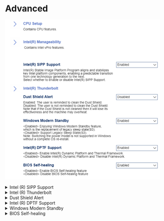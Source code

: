 # Advanced #

![](./img/thinkcenter_advanced.png)

<details><summary>Intel (R) SIPP Support</summary>

Intel (R) Stable Image Platform program aligns and stabilizes key Intel platform components, enabling a predictable transition from one technology generation to the next.

One of 2 possible options for SIPP:

1. **Enabled** - enables SIPP. Default.
2. Disabled - disables SIPP.

<!-- TODO: WMI
| WMI Setting name | Values | SVP Req'd | AMD/Intel |
|:---|:---|:---|:---|
| IntelSIPPSupport | setting_values | yes_no | amd_intel |
-->

</details>

<details><summary>Intel (R) Thunderbolt</summary>

Enable or Disable Intel (R) Thunderbolt.

One of number possible options for Intel (R) Thunderbolt:

1.  **Disabled** - disables Intel (R) Thunderbolt. Default.
2.  Enabled - enables Intel (R) Thunderbolt.

<!-- TODO: add WMI -->

</details>


<details><summary>Dust Shield Alert</summary>

The user is reminded to clean the Dust Shield.

One of 2 possible options for the Dust Shield reminder:

1.  **Enabled** - enables the Dust Shield alert. Default.
1.  Disabled - disables the Dust Shield alert.

<!-- TODO: add WMI
| WMI Setting name | Values | SVP Req'd | AMD/Intel |
|:---|:---|:---|:---|
| DustShieldAlert | setting_values | yes_no | amd_intel |
-->

?> If the Dust Shield is not cleaned, it will lose its effectiveness and the machine may overheat.

</details>


<details><summary>Intel (R) DPTF Support</summary>

Intel (R) Dynamic Platform and Thermal Framework (DPTF).

One of 2 possible options for DPTF:

1.  **Enabled** - enables DPTF. Default.
2.  Disabled - disables DPTF.

<!-- TODO: WMI -->

</details>

<details><summary>Windows Modern Standby</summary>

[Windows Modern Standby](https://docs.microsoft.com/en-us/windows-hardware/design/device-experiences/modern-standby) is the replacement for the legacy Sleep state.

One of 2 possible options for Windows Modern Standby:

1. **Enabled** - enables Windows Modern Standby. Default.
2. Disabled - disables Windows Modern Standby.

<!-- TODO: add WMI-->

<!-- MODEL: NOT M70s-->

</details>

<details><summary>BIOS Self-healing</summary>

One of 2 possible options for BIOS Self-healing:

1.  **Enabled** - enables BIOS Self-healing. Default.
2.  Disabled - disables BIOS Self-healing.

<!--
| WMI Setting name | Values | SVP Req'd | AMD/Intel |
|:---|:---|:---|:---|
| BIOSSelfHealing  | setting_values | yes_no | amd_intel |
-->

</details>
